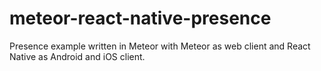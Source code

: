 # meteor-react-native-presence


Presence example written in Meteor with Meteor as web client and React Native as Android and iOS client.
